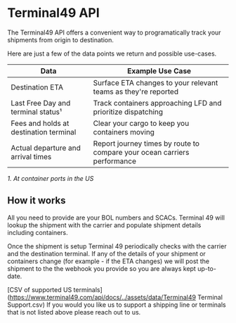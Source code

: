 # Terminal49 API

The Terminal49 API offers a convenient way to programatically track your shipments from origin to destination.

Here are just a few of the data points we return and possible use-cases. 


Data | Example Use Case
-----|-------------------
 Destination ETA | Surface ETA changes to your relevant teams as they're reported
 Last Free Day and terminal status¹ | Track containers approaching LFD and prioritize dispatching
 Fees and holds at destination terminal | Clear your cargo to keep you containers moving
 Actual departure and arrival times | Report journey times by route to compare your ocean carriers performance

_1.  At container ports in the US_
## How it works
All you need to provide are your BOL numbers and SCACs. Terminal 49 will lookup the shipment with the carrier and populate shipment details including containers. 

Once the shipment is setup Terminal 49 periodically checks with the carrier and the destination terminal. If any of the details of your shipment or containers change (for example - if the ETA changes) we will post the shipment to the the webhook you provide so you are always kept up-to-date.



[CSV of supported US terminals](https://www.terminal49.com/api/docs/../assets/data/Terminal49 Terminal Support.csv)
If you would you like us to support a shipping line or terminals that is not listed above please reach out to us. 


